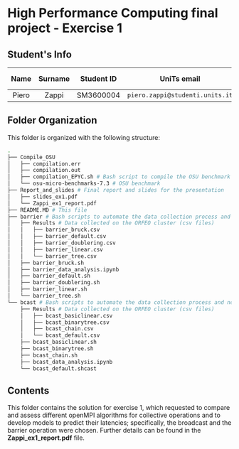 # High Performance Computing final project - Exercise 1

## Student's Info

| Name | Surname | Student ID | UniTs email | Personal email | Master course |
|:---:|:---:|:---:|:---:|:---:|:---:|
| Piero | Zappi | SM3600004 | `piero.zappi@studenti.units.it` | `piero.z.2001@gmail.com` | SDIC |

## Folder Organization

This folder is organized with the following structure:

```bash
.
├── Compile_OSU
│   ├── compilation.err
│   ├── compilation.out
│   ├── compilation_EPYC.sh # Bash script to compile the OSU benchmark on the EPYC nodes of the ORFEO cluster
│   └── osu-micro-benchmarks-7.3 # OSU benchmark
├── Report_and_slides # Final report and slides for the presentation
│   ├── slides_ex1.pdf
│   └── Zappi_ex1_report.pdf
├── README.MD # This file
├── barrier # Bash scripts to automate the data collection process and notebook for the analysis of the results
│   ├── Results # Data collected on the ORFEO cluster (csv files)
│   │   ├── barrier_bruck.csv
│   │   ├── barrier_default.csv
│   │   ├── barrier_doublering.csv
│   │   ├── barrier_linear.csv
│   │   └── barrier_tree.csv
│   ├── barrier_bruck.sh
│   ├── barrier_data_analysis.ipynb
│   ├── barrier_default.sh
│   ├── barrier_doublering.sh
│   ├── barrier_linear.sh
│   └── barrier_tree.sh
└── bcast # Bash scripts to automate the data collection process and notebook for the analysis of the results
    ├── Results # Data collected on the ORFEO cluster (csv files)
    │   ├── bcast_basiclinear.csv
    │   ├── bcast_binarytree.csv
    │   ├── bcast_chain.csv
    │   └── bcast_default.csv
    ├── bcast_basiclinear.sh
    ├── bcast_binarytree.sh
    ├── bcast_chain.sh
    ├── bcast_data_analysis.ipynb
    └── bcast_default.shcast

```

## Contents

This folder contains the solution for exercise 1, which requested to compare and assess different openMPI algorithms for collective operations and to develop models to predict their latencies; specifically, the broadcast and the barrier operation were chosen.
Further details can be found in the **Zappi_ex1_report.pdf** file.
